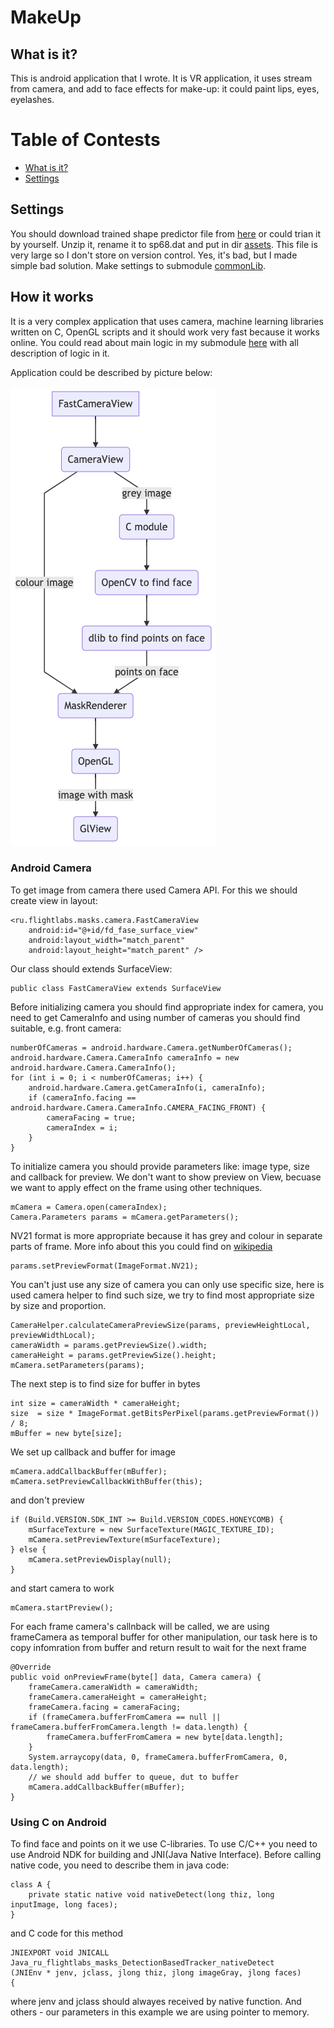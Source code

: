 # MakeUp

## What is it?

This is android application that I wrote. It is VR application, it uses stream from camera, and add to face effects for make-up: it could paint lips, eyes, eyelashes.

# Table of Contests

- [What is it?](#what-is-it)
- [Settings](#settings)

## Settings

You should download trained shape predictor file from [here](http://dlib.net/files/shape_predictor_68_face_landmarks.dat.bz2) or could trian it by yourself. Unzip it, rename it to sp68.dat and put in dir [assets](https://github.com/oleg-sta/Masks/tree/master/assets). This file is very large so I don't store on version control. Yes, it's bad, but I made simple bad solution.
Make settings to submodule [commonLib](https://github.com/oleg-sta/commonLibMask).

## How it works

It is a very complex application that uses camera, machine learning libraries written on C, OpenGL scripts and it should work very fast because it works online. You could read about main logic in my submodule [here](https://github.com/oleg-sta/commonLibMask) with all description of logic in it.

Application could be described by picture below:

![image](./doc/diagram.png)

### Android Camera
To get image from camera there used Camera API. For this we should create view in layout:
```
<ru.flightlabs.masks.camera.FastCameraView
    android:id="@+id/fd_fase_surface_view"
    android:layout_width="match_parent"
    android:layout_height="match_parent" />
```
Our class should extends SurfaceView:
```
public class FastCameraView extends SurfaceView
```
Before initializing camera you should find appropriate index for camera, you need to get CameraInfo and using number of cameras you should find suitable, e.g. front camera:
```
numberOfCameras = android.hardware.Camera.getNumberOfCameras();
android.hardware.Camera.CameraInfo cameraInfo = new android.hardware.Camera.CameraInfo();
for (int i = 0; i < numberOfCameras; i++) {
    android.hardware.Camera.getCameraInfo(i, cameraInfo);
    if (cameraInfo.facing == android.hardware.Camera.CameraInfo.CAMERA_FACING_FRONT) {
        cameraFacing = true;
        cameraIndex = i;
    }
}
```
To initialize camera you should provide parameters like: image type, size and callback for preview. We don't want to show preview on View, becuase we want to apply effect on the frame using other techniques.
```
mCamera = Camera.open(cameraIndex);
Camera.Parameters params = mCamera.getParameters();
```
NV21 format is more appropriate because it has grey and colour in separate parts of frame. More info about this you could find on [wikipedia](https://en.wikipedia.org/wiki/YUV)
```
params.setPreviewFormat(ImageFormat.NV21);
```
You can't just use any size of camera you can only use specific size, here is used camera helper to find such size, we try to find most appropriate size by size and proportion.
```
CameraHelper.calculateCameraPreviewSize(params, previewHeightLocal, previewWidthLocal);
cameraWidth = params.getPreviewSize().width;
cameraHeight = params.getPreviewSize().height;
mCamera.setParameters(params);
```
The next step is to find size for buffer in bytes
```
int size = cameraWidth * cameraHeight;
size  = size * ImageFormat.getBitsPerPixel(params.getPreviewFormat()) / 8;
mBuffer = new byte[size];
```
We set up callback and buffer for image
```
mCamera.addCallbackBuffer(mBuffer);
mCamera.setPreviewCallbackWithBuffer(this);
```
and don't preview
```
if (Build.VERSION.SDK_INT >= Build.VERSION_CODES.HONEYCOMB) {
    mSurfaceTexture = new SurfaceTexture(MAGIC_TEXTURE_ID);
    mCamera.setPreviewTexture(mSurfaceTexture);
} else {
    mCamera.setPreviewDisplay(null);
}
```
and start camera to work
```
mCamera.startPreview();
```
For each frame camera's callnback will be called, we are using frameCamera as temporal buffer for other manipulation, our task here is to copy infomration from buffer and return result to wait for the next frame
```
@Override
public void onPreviewFrame(byte[] data, Camera camera) {
    frameCamera.cameraWidth = cameraWidth;
    frameCamera.cameraHeight = cameraHeight;
    frameCamera.facing = cameraFacing;
    if (frameCamera.bufferFromCamera == null || frameCamera.bufferFromCamera.length != data.length) {
        frameCamera.bufferFromCamera = new byte[data.length];
    }
    System.arraycopy(data, 0, frameCamera.bufferFromCamera, 0, data.length);
    // we should add buffer to queue, dut to buffer
    mCamera.addCallbackBuffer(mBuffer);
}
```

### Using C on Android

To find face and points on it we use C-libraries. To use C/C++ you need to use Android NDK for building and JNI(Java Native Interface). Before calling native code, you need to describe them in java code:
```
class A {
    private static native void nativeDetect(long thiz, long inputImage, long faces);
}
```
and C code for this method
```
JNIEXPORT void JNICALL Java_ru_flightlabs_masks_DetectionBasedTracker_nativeDetect
(JNIEnv * jenv, jclass, jlong thiz, jlong imageGray, jlong faces)
{
```
where jenv and jclass should alwayes received by native function. And others - our parameters in this example we are using pointer to memory.